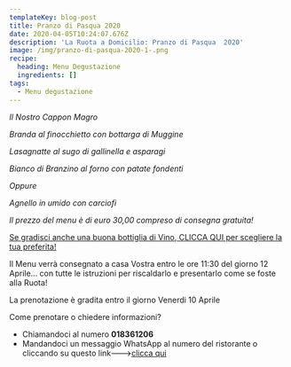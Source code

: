 ```yaml
---
templateKey: blog-post
title: Pranzo di Pasqua 2020
date: 2020-04-05T10:24:07.676Z
description: 'La Ruota a Domicilio: Pranzo di Pasqua  2020'
image: /img/pranzo-di-pasqua-2020-1-.png
recipe:
  heading: Menu Degustazione
  ingredients: []
tags:
  - Menu degustazione
---
```





*Il Nostro Cappon Magro*

*Branda al finocchietto con bottarga di Muggine*

 *Lasagnatte al sugo di gallinella e asparagi*

 *Bianco di Branzino al forno con patate fondenti*

 *Oppure*

 *Agnello in umido con carciofi*

*Il prezzo del menu è di euro 30,00 compreso di consegna gratuita!*

[Se gradisci anche una buona bottiglia di Vino, CLICCA QUI per scegliere la tua preferita!](https://laruotaimperia.com/img/carta_Vini2019.pdf)

Il Menu verrà consegnato a casa Vostra entro le ore 11:30 del giorno 12 Aprile... con tutte le istruzioni per riscaldarlo e presentarlo come se foste alla Ruota!

La prenotazione è gradita entro il giorno Venerdi 10 Aprile

Come prenotare o chiedere informazioni?

<!--StartFragment-->

* Chiamandoci al numero **018361206**
* Mandandoci un messaggio WhatsApp al numero del ristorante o cliccando su questo link--->[clicca qui](https://wa.me/39018361206)

<!--EndFragment-->
